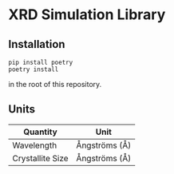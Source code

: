 # XRD Simulation Library
## Installation
```shell
pip install poetry
poetry install
```
in the root of this repository.

## Units
| **Quantity**        | **Unit**        |
|---------------------|-----------------|
| Wavelength          | Ångströms (Å)   |
| Crystallite Size    | Ångströms (Å)   |

